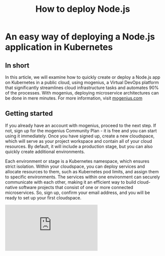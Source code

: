 ﻿---
sidebar_position: 1
title: How to deploy Node.js
---

# An easy way of deploying a Node.js application in Kubernetes

## In short

In this article, we will examine how to quickly create or deploy a Node.js app on Kubernetes in a public cloud, using mogenius, a Virtual DevOps platform that significantly streamlines cloud infrastructure tasks and automates 90% of the processes. With mogenius, deploying microservice architectures can be done in mere minutes. For more information, visit [mogenius.com](https://mogenius.com)

## Getting started


If you already have an account with mogenius, proceed to the next step. If not, sign up for the mogenius Community Plan - it is free and you can start using it immediately. Once you have signed up, create a new cloudspace, which will serve as your project workspace and contain all of your cloud resources. By default, it will include a production stage, but you can also quickly create additional environments.

Each environment or stage is a Kubernetes namespace, which ensures strict isolation. Within your cloudspace, you can deploy services and allocate resources to them, such as Kubernetes pod limits, and assign them to specific environments. The services within one environment can securely communicate with each other, making it an efficient way to build cloud-native software projects that consist of one or more connected microservices. So, sign up, confirm your email address, and you will be ready to set up your first cloudspace.

<div style={{ position: 'relative', paddingBottom: 'calc(56.25782227784731% + 41px)', height: 0 }}>
      <iframe src="https://demo.arcade.software/OQAXt4kwX6rbYoTdqXSm?embed" frameBorder="0" loading="lazy" webkitAllowFullScreen mozAllowFullScreen allowFullScreen style={{ position: 'absolute', top: 0, left: 0, width: '100%', height: '100%' }} />
    </div>
<br />

 
-   Choose a name for your cloudspace and select the Community Plan option to access free cloud resources. Then click 'Create new' - your cloudspace will be set up, and you will be taken to the cloudspace dashboard.

-   You are now ready to deploy your node.js application! On the next overview page, you will see all of your cloudspaces. Click on the name of the cloudspace where you want to deploy your Node.js application.

Now, there are three options to deploy your node.js app:

## 1 - Use a pre-configured service template
<div style={{ position: 'relative', paddingBottom: 'calc(56.25782227784731% + 41px)', height: 0 }}>
      <iframe src="https://demo.arcade.software/kJCq6eB0ZMhzMEty504f?embed" frameBorder="0" loading="lazy" webkitAllowFullScreen mozAllowFullScreen allowFullScreen style={{ position: 'absolute', top: 0, left: 0, width: '100%', height: '100%' }} />
    </div>
<br />


 -   Select "Use a template" from the cloudspace dashboard. With this option, mogenius will automatically create and add a boilerplate Node.js template to your Git repository, allowing you to start coding in the newly created repo or to use existing code. Browse the service library or use the search function to find the Node.js service, then click "Add service."

-   Next, if this is the first time you are deploying a service, we need to connect your cloudspace to your repository. Click on “Continue with GitHub,” which will prompt you to grant permission to access your GitHub repositories. You will only need to do this once, as your mogenius cloudspace will now be connected to your GitHub account and can access your repositories.
-   Next, create a new repository by clicking “+ Add repository.” Select a name for the new repository and create it. By default, this will also be the name of your service, but you can also change it to a different name.
-   You can leave all settings at default for now, as you can change them at any point later when the service is up and running.
-   Now, simply click "Create Service." Your Node.js boilerplate template will be built, added to the specified Git repository, and deployed to your cloudspace simultaneously, allowing you to start using it almost immediately. Once the setup routines, build, and deployment process are complete (usually only a few minutes), you can start coding in your repository and access your Node.js at the specified hostname. Every time you commit any changes to your repository, it will trigger a new build-deploy process automatically (CI/CD).
-   You can find all the details on your service's overview page, view metrics, access service logs, add resources, and add additional instances for your service (Kubernetes pods).

That's it! You have created your Node.js service, and it will be available to access by other services via the internal hostname that has been assigned to your service, e.g. nodejs-template-8b4tp5:3000. If you choose to expose this service, you will also have an external hostname that can be accessed from outside your cloudspace, it looks like this: nodejs-template-prod-myaccount-afooyl.mo2.mogenius.io:80

## 2 - Deploy an existing Node.js application from your repository with a Dockerfile

<div style={{ position: 'relative', paddingBottom: 'calc(56.25782227784731% + 41px)', height: 0 }}>
      <iframe src="https://demo.arcade.software/Uz67vWCPUwypUb9oyOze?embed" frameBorder="0" loading="lazy" webkitAllowFullScreen mozAllowFullScreen allowFullScreen style={{ position: 'absolute', top: 0, left: 0, width: '100%', height: '100%' }} />
    </div>


-   If you have already developed your Node.js application, use an existing Dockerfile or add one to your repository. Select “Bring your own code” from the cloudspace dashboard.

-   If this is the first time you are deploying a service, we need to connect your cloudspace to your repository. Click on “Continue with GitHub,” which will prompt you to grant permission to access your GitHub repositories.
-   You will only need to do this once, as your mogenius cloudspace will now be connected to your GitHub account and can access your repositories.
-   Now, choose the repository with the Dockerfile in it from the dropdown menu.
-   Select the branch in your repository and the stage in your cloudspace that you want to use.
-   Optionally, add environment variables.
-   Adjust resources such as CPU cores, memory, and temporary storage to meet the requirements of your application.
-   Select a protocol and enter the port for the application as defined in your Dockerfile.
-   Now, just click "Create Service," and the Dockerfile will be deployed to your cloudspace and ready to use almost immediately. Once the setup routines, build, and deployment processes are completed (usually only a few minutes), you can start using your Node.js app at the hostname provided.
-   You can find all the details on your service's overview page, view metrics, access service logs, add resources, and add additional instances for your service (Kubernetes pods).

That's it! You have created your Node.js service, and it will be available to access by other services via the internal hostname that has been assigned to your service, e.g. nodejs-template-8b4tp5:3000. If you choose to expose this service, you will also have an external hostname that can be accessed from outside your cloudspace, it looks like this: nodejs-template-prod-myaccount-afooyl.mo2.mogenius.io:80


## 3 - Deploy an existing Node.js application from a container image

<div style={{ position: 'relative', paddingBottom: 'calc(56.25782227784731% + 41px)', height: 0 }}>
      <iframe src="https://demo.arcade.software/ocqOSUDt0ixY0oX5Azrj?embed" frameBorder="0" loading="lazy" webkitAllowFullScreen mozAllowFullScreen allowFullScreen style={{ position: 'absolute', top: 0, left: 0, width: '100%', height: '100%' }} />
    </div>


-   If you have already developed and containerized your Node.js application, you can deploy a container image directly from a container registry. Select “Container Images” from the cloudspace dashboard.

-   Enter the name of the container image under "Container Image" and the version, e.g. nodejsapp:latest. In this example, we are deploying the latest version of a sample Dockerfile from DockerHub. By default, the lookup will be from DockerHub, but you can also enter the path to any other container registry here.
-   You can also deploy private images by entering the container secret.
-   Enter image commands and command arguments if needed, otherwise leave them blank.
-   Adjust resources such as CPU cores, memory, and temporary storage to meet the requirements of your application.
-   Select a protocol and enter the port for the application as defined in your container image.
-   Now, just click "Create Service," and the container image will be deployed to your cloudspace and ready to use almost immediately. Once the setup routines and deployment processes are completed (usually only a few minutes), you can start using your Node.js app at the hostname provided. 
-   You can find all the details on your service's overview page, view metrics, access service logs, add resources, and add additional instances for your service (Kubernetes pods).

That's it! You have created your Node.js service, and it will be available to access by other services via the internal hostname that has been assigned to your service, e.g. nodejs-template-8b4tp5:3000. If you choose to expose this service, you will also have an external hostname that can be accessed from outside your cloudspace, it looks like this: nodejs-template-prod-myaccount-afooyl.mo2.mogenius.io:80
